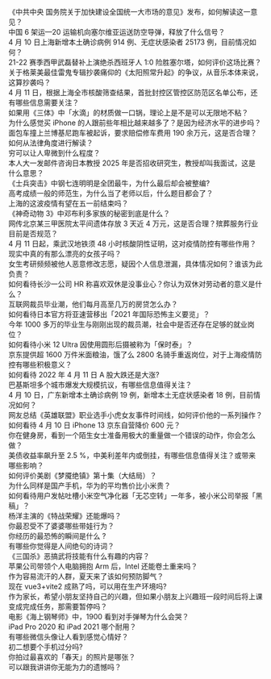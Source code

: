 《中共中央 国务院关于加快建设全国统一大市场的意见》发布，如何解读这一意见？  
中国 6 架运—20 运输机向塞尔维亚运送防空导弹，释放了什么信号？  
4 月 10 日上海新增本土确诊病例 914 例、无症状感染者 25173 例，目前情况如何？  
21-22 赛季西甲武磊替补上演绝杀西班牙人 1:0 险胜塞尔塔，如何评价这场比赛？  
关于格莱美最佳雷鬼专辑抄袭痛仰的《太阳照常升起》的争议，从音乐本体来说，这算抄袭吗？  
4 月 11 日，根据上海全市核酸筛查结果，首批封控区管控区防范区名单公布，还有哪些信息需要关注？  
如果用《三体》中「水滴」的材质做一口锅，理论上是不是可以无限地不粘？  
为什么感觉买 iPhone 的人跟前些年相比越来越多了？是因为经济水平的进步吗？  
面包车撞上兰博基尼跑车被起诉，要求赔偿修车费用 190 余万元，这是否合理？如何从法律角度进行解读？  
穷可以让人卑微到什么程度？  
本人大一发邮件咨询日本教授 2025 年是否招收研究生，教授却叫我面试，这是什么意思？  
《士兵突击》中钢七连明明是全团最牛，为什么最后却会被整编?  
高考成绩一般的师范生，为什么当了老师以后，什么题目都会了？  
上海的这波疫情有望在五一前结束吗？  
《神奇动物 3》中邓布利多家族的秘密到底是什么？  
网传北京某三甲医院太平间遗体存放 3 天近 4 万元，这是否合理？殡葬服务行业目前是否规范？  
4 月 11 日起，乘武汉地铁须 48 小时核酸阴性证明，这对疫情防控有哪些作用？  
现实中真的有那么漂亮的女孩子吗？  
女生考研频频被他人恶意修改志愿，疑因个人信息泄漏，具体情况如何？谁该为此负责？  
如何看待长沙一公司 HR 称喜欢双休是没事业心？你认为双休对劳动者的意义是什么？  
互联网裁员毕业潮，他们每月高至几万的房贷怎么办？  
如何看待日本官方将亚速营移出「2021 年国际恐怖主义要览」？  
今年 1000 多万的毕业生与刚刚出现的裁员潮，社会中是否还存在足够的就业岗位？  
如何看待小米 12 Ultra 因使用圆形后摄被称为「保时泰」？  
京东提供超 1600 万件米面粮油，饿了么 2800 名骑手重返岗位，对于上海疫情防控有哪些积极意义？  
如何看待 2022 年 4 月 11 日 A 股大跌还是大涨?  
巴基斯坦多个城市爆发大规模抗议，有哪些信息值得关注？  
4 月 10 日，广东新增本土确诊病例 19 例，新增本土无症状感染者 18 例，目前情况如何？  
网友总结《英雄联盟》职业选手小虎女友事件时间线，如何评价他的一系列操作？  
如何看待 4 月 10 日 iPhone 13 京东自营降价 600 元？  
你在健身房，看到一个陌生女士准备用极大的重量做一个错误的动作，你会怎么做？  
美债收益率飙升至 2.5 %，中美利差年内或倒挂，有哪些信息值得关注？或带来哪些影响？  
如何评价美剧《梦魇绝镇》第十集（大结局）？  
为什么同样是国产手机，华为的平均售价比小米贵？  
如何看待用户发帖吐槽小米空气净化器「无芯空转」一年多，被小米公司举报「黑稿」？  
杨洋主演的《特战荣耀》还能爆吗？  
你最忍受不了婆婆哪些带娃行为？  
你经历的最恐怖的瞬间是什么 ?  
有哪些你觉得是人间绝句的诗词？  
《三国杀》恶搞武将技能有什么有趣的内容？  
苹果公司带领个人电脑拥抱 Arm 后，Intel 还能卷土重来吗？  
作为容易流汗的人群，夏天来了该如何预防脚气？  
现在 vue3+vite2 成熟了吗，可以用在生产环境吗?  
作为家长，希望小朋友坚持自己的兴趣，但如果小朋友上兴趣班一段时间后将上课变成完成任务，那需要暂停吗？  
电影《海上钢琴师》中，1900 看到对手弹琴为什么会哭？  
iPad Pro 2020 和 iPad 2021 哪个耐用？  
有哪些微信头像让人看到感觉心情好？  
初二想要个手机过分吗?  
你拍过最喜欢的「春天」的照片是哪张？  
可以跟我讲讲你无能为力的遗憾吗？  
